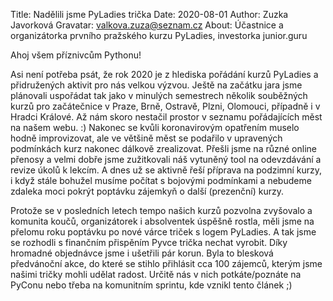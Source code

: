 Title: Nadělili jsme PyLadies trička
Date: 2020-08-01 
Author: Zuzka Javorková
Gravatar: valkova.zuza@seznam.cz 
About: Účastnice a organizátorka prvního pražského kurzu PyLadies, investorka junior.guru

Ahoj všem příznivcům Pythonu!

Asi není potřeba psát, že rok 2020 je z hlediska pořádání kurzů PyLadies a přidružených aktivit pro nás velkou výzvou. Ještě na začátku jara jsme plánovali uspořádat tak jako v minulých semestrech několik souběžných kurzů pro začátečnice v Praze, Brně, Ostravě, Plzni, Olomouci, případně i v Hradci Králové. Až nám skoro nestačil prostor v seznamu pořádajících měst na našem webu. :) Nakonec se kvůli koronavirovým opatřením muselo hodně improvizovat, ale ve většině měst se podařilo v upravených podmínkách kurz nakonec dálkově zrealizovat. Přešli jsme na různé online přenosy a velmi dobře jsme zužitkovali náš vytuněný tool na odevzdávání a revize úkolů k lekcím. 
A dnes už se aktivně řeší příprava na podzimní kurzy, i když stále bohužel musíme počítat s bojovými podmínkami a nebudeme zdaleka moci pokrýt poptávku zájemkyň o další (prezenční) kurzy. 

Protože se v posledních letech tempo našich kurzů pozvolna zvyšovalo a komunita koučů, organizátorek i absolventek úspěšně rostla, měli jsme na přelomu roku poptávku po nové várce triček s logem PyLadies. A tak jsme se rozhodli s finančním přispěním Pyvce trička nechat vyrobit. Díky hromadné objednávce jsme i ušetřili pár korun.
Byla to blesková předvánoční akce, do které se stihlo přihlásit cca 100 zájemců, kterým jsme našimi tričky mohli udělat radost. Určitě nás v nich potkáte/poznáte na PyConu nebo třeba na komunitním sprintu, kde vznikl tento článek ;) 
